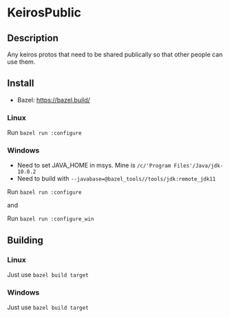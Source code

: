 # KeirosPublic

## Description
Any keiros protos that need to be shared publically so that other people can use them. 

## Install 
* Bazel: https://bazel.build/

### Linux

Run `bazel run :configure`

### Windows
* Need to set JAVA_HOME in msys. Mine is ```/c/'Program Files'/Java/jdk-10.0.2```
* Need to build with ```--javabase=@bazel_tools//tools/jdk:remote_jdk11```

Run `bazel run :configure`

and 

Run `bazel run :configure_win`

## Building 

### Linux 

Just use `bazel build target`

### Windows

Just use `bazel build target`
